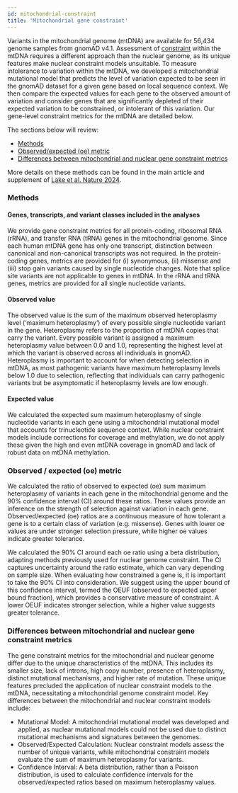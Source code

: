 ```yaml
---
id: mitochondrial-constraint
title: 'Mitochondrial gene constraint'
---
```


Variants in the mitochondrial genome (mtDNA) are available for 56,434 genome samples from gnomAD v4.1. Assessment of [constraint](/help/constraint) within the mtDNA requires a different approach than the nuclear genome, as its unique features make nuclear constraint models unsuitable. To measure intolerance to variation within the mtDNA, we developed a mitochondrial mutational model that predicts the level of variation expected to be seen in the gnomAD dataset for a given gene based on local sequence context. We then compare the expected values for each gene to the observed amount of variation and consider genes that are significantly depleted of their expected variation to be constrained, or intolerant of this variation. Our gene-level constraint metrics for the mtDNA are detailed below.

The sections below will review:

- [Methods](/help/mitochondrial-constraint#methods)
- [Observed/expected (oe) metric](/help/mitochondrial-constraint#oe)
- [Differences between mitochondrial and nuclear gene constraint metrics](/help/mitochondrial-constraint#differences-from-nuclear)

More details on these methods can be found in the main article and supplement of [Lake et al. Nature 2024](https://www.nature.com/articles/s41586-024-08048-x).

### <a id="methods"></a>Methods

#### Genes, transcripts, and variant classes included in the analyses

We provide gene constraint metrics for all protein-coding, ribosomal RNA (rRNA), and transfer RNA (tRNA) genes in the mitochondrial genome. Since each human mtDNA gene has only one transcript, distinction between canonical and non-canonical transcripts was not required. In the protein-coding genes, metrics are provided for (i) synonymous, (ii) missense and (iii) stop gain variants caused by single nucleotide changes. Note that splice site variants are not applicable to genes in mtDNA. In the rRNA and tRNA genes, metrics are provided for all single nucleotide variants.

#### Observed value

The observed value is the sum of the maximum observed heteroplasmy level (‘maximum heteroplasmy’) of every possible single nucleotide variant in the gene. Heteroplasmy refers to the proportion of mtDNA copies that carry the variant. Every possible variant is assigned a maximum heteroplasmy value between 0.0 and 1.0, representing the highest level at which the variant is observed across all individuals in gnomAD. Heteroplasmy is important to account for when detecting selection in mtDNA, as most pathogenic variants have maximum heteroplasmy levels below 1.0 due to selection, reflecting that individuals can carry pathogenic variants but be asymptomatic if heteroplasmy levels are low enough.

#### Expected value

We calculated the expected sum maximum heteroplasmy of single nucleotide variants in each gene using a mitochondrial mutational model that accounts for trinucleotide sequence context. While nuclear constraint models include corrections for coverage and methylation, we do not apply these given the high and even mtDNA coverage in gnomAD and lack of robust data on mtDNA methylation.

### <a id="oe"></a>Observed / expected (oe) metric

We calculated the ratio of observed to expected (oe) sum maximum heteroplasmy of variants in each gene in the mitochondrial genome and the 90% confidence interval (CI) around these ratios. These values provide an inference on the strength of selection against variation in each gene. Observed/expected (oe) ratios are a continuous measure of how tolerant a gene is to a certain class of variation (e.g. missense). Genes with lower oe values are under stronger selection pressure, while higher oe values indicate greater tolerance.

We calculated the 90% CI around each oe ratio using a beta distribution, adapting methods previously used for nuclear genome constraint. The CI captures uncertainty around the ratio estimate, which can vary depending on sample size. When evaluating how constrained a gene is, it is important to take the 90% CI into consideration. We suggest using the upper bound of this confidence interval, termed the OEUF (observed to expected upper bound fraction), which provides a conservative measure of constraint. A lower OEUF indicates stronger selection, while a higher value suggests greater tolerance.

### <a id="differences-from-nuclear"></a> Differences between mitochondrial and nuclear gene constraint metrics

The gene constraint metrics for the mitochondrial and nuclear genome differ due to the unique characteristics of the mtDNA. This includes its smaller size, lack of introns, high copy number, presence of heteroplasmy, distinct mutational mechanisms, and higher rate of mutation. These unique features precluded the application of nuclear constraint models to the mtDNA, necessitating a mitochondrial genome constraint model. Key differences between the mitochondrial and nuclear constraint models include:

- Mutational Model: A mitochondrial mutational model was developed and applied, as nuclear mutational models could not be used due to distinct mutational mechanisms and signatures between the genomes.
- Observed/Expected Calculation: Nuclear constraint models assess the number of unique variants, while mitochondrial constraint models evaluate the sum of maximum heteroplasmy for variants.
- Confidence Interval: A beta distribution, rather than a Poisson distribution, is used to calculate confidence intervals for the observed/expected ratios based on maximum heteroplasmy values.
